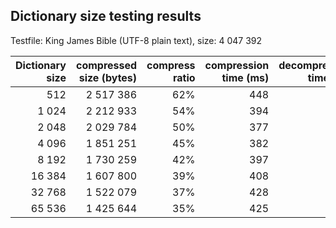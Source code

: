## Dictionary size testing results
Testfile: King James Bible (UTF-8 plain text), size: 4 047 392

Dictionary size | compressed size (bytes) | compress ratio | compression time (ms) | decompression time (ms)
---: | ---: | ---: | ---: | ---:
512 | 2 517 386 | 62% | 448 | 253
1 024 | 2 212 933 | 54% | 394 | 207
2 048 | 2 029 784 | 50% | 377 | 192
4 096 | 1 851 251 | 45% | 382 | 180
8 192 | 1 730 259 | 42% | 397 | 181
16 384 | 1 607 800 | 39% | 408 | 176
32 768 | 1 522 079 | 37% | 428 | 119
65 536 | 1 425 644 | 35% | 425 | 122
